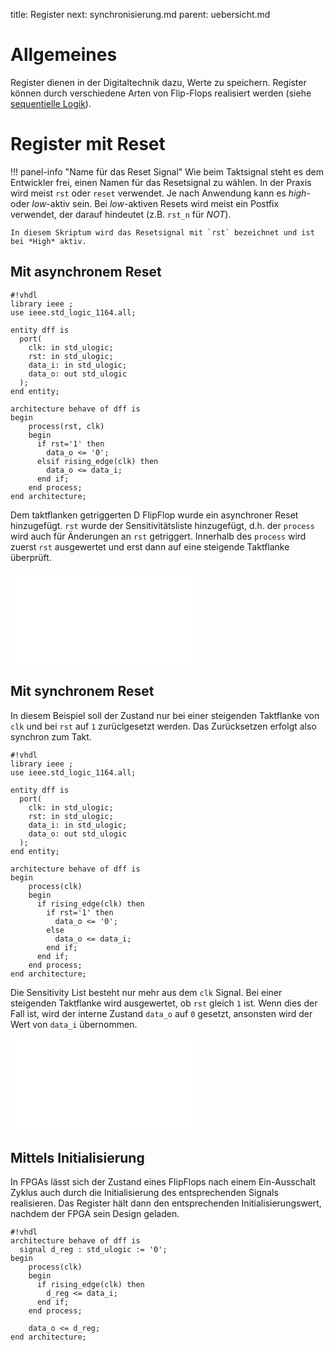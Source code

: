 title: Register
next: synchronisierung.md
parent: uebersicht.md

# Allgemeines

Register dienen in der Digitaltechnik dazu, Werte zu speichern. Register können durch verschiedene Arten von Flip-Flops
realisiert werden (siehe [sequentielle Logik]({filename}../grundlagen_der_digitaltechnik/sequentielle_logik.md)).

# Register mit Reset

!!! panel-info "Name für das Reset Signal"
    Wie beim Taktsignal steht es dem Entwickler frei, einen Namen für das Resetsignal zu wählen. In der Praxis wird
    meist `rst` oder `reset` verwendet. Je nach Anwendung kann es *high*- oder *low*-aktiv sein. Bei *low*-aktiven Resets
    wird meist ein Postfix verwendet, der darauf hindeutet (z.B. `rst_n` für *NOT*).

    In diesem Skriptum wird das Resetsignal mit `rst` bezeichnet und ist bei *High* aktiv.

## Mit asynchronem Reset
    #!vhdl
    library ieee ;
    use ieee.std_logic_1164.all;

    entity dff is
      port(
        clk: in std_ulogic;
        rst: in std_ulogic;
        data_i: in std_ulogic;
        data_o: out std_ulogic
      );
    end entity;

    architecture behave of dff is
    begin
        process(rst, clk)
        begin
          if rst='1' then
            data_o <= '0';
          elsif rising_edge(clk) then
            data_o <= data_i;
          end if;
        end process;
    end architecture;

Dem taktflanken getriggerten D FlipFlop wurde ein asynchroner Reset hinzugefügt. <code>rst</code> wurde der Sensitivitätsliste hinzugefügt, d.h. der <code>process</code> wird auch für Änderungen an <code>rst</code> getriggert. Innerhalb des <code>process</code> wird zuerst <code>rst</code> ausgewertet und erst dann auf eine steigende Taktflanke überprüft.

![D-Flipflop mit asynchronem Reset]({filename}dff_async.svg.tex)

## Mit synchronem Reset

In diesem Beispiel soll der Zustand nur bei einer steigenden Taktflanke von <code>clk</code> und bei <code>rst</code> auf <code>1</code> zurüclgesetzt werden. Das Zurücksetzen erfolgt also synchron zum Takt.

    #!vhdl
    library ieee ;
    use ieee.std_logic_1164.all;

    entity dff is
      port(
        clk: in std_ulogic;
        rst: in std_ulogic;
        data_i: in std_ulogic;
        data_o: out std_ulogic
      );
    end entity;

    architecture behave of dff is
    begin
        process(clk)
        begin
          if rising_edge(clk) then
            if rst='1' then
              data_o <= '0';
            else
              data_o <= data_i;
            end if;
          end if;
        end process;
    end architecture;

Die Sensitivity List besteht nur mehr aus dem <code>clk</code> Signal. Bei einer steigenden Taktflanke wird ausgewertet, ob <code>rst</code> gleich <code>1</code> ist. Wenn dies der Fall ist, wird der interne Zustand <code>data_o</code> auf <code>0</code> gesetzt, ansonsten wird der Wert von <code>data_i</code> übernommen.

![D-Flipflop mit synchronem Reset]({filename}dff_sync.svg.tex)

## Mittels Initialisierung
In FPGAs lässt sich der Zustand eines FlipFlops nach einem Ein-Ausschalt Zyklus auch durch die Initialisierung des
entsprechenden Signals realisieren. Das Register hält dann den entsprechenden Initialisierungswert, nachdem der FPGA
sein Design geladen.

    #!vhdl
    architecture behave of dff is
      signal d_reg : std_ulogic := '0';
    begin
        process(clk)
        begin
          if rising_edge(clk) then
            d_reg <= data_i;
          end if;
        end process;

        data_o <= d_reg;
    end architecture;
